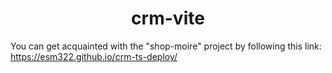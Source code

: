 <h1 align="center">crm-vite</h1>

You can get acquainted with the "shop-moire" project by following this link: https://esm322.github.io/crm-ts-deploy/
